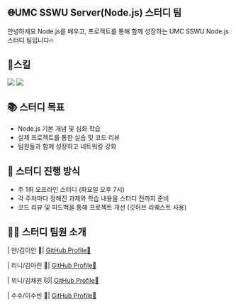 ## 🌐UMC SSWU Server(Node.js) 스터디 팀

안녕하세요 Node.js를 배우고, 프로젝트를 통해 함께 성장하는 UMC SSWU Node.js 스터디 팀입니다🔥


## 🌟스킬
<img src="https://img.shields.io/badge/Node.js-339933?style=flat-square&logo=Node.js&logoColor=white"/> <img src="https://img.shields.io/badge/MySQL-4479A1?style=flat-square&logo=MySQL&logoColor=white"/>



## 📚 스터디 목표

- Node.js 기본 개념 및 심화 학습
- 실제 프로젝트를 통한 실습 및 코드 리뷰
- 팀원들과 함께 성장하고 네트워킹 강화


## 🚀 스터디 진행 방식

- 주 1회 오프라인 스터디 (화요일 오후 7시)
- 각 주차마다 정해진 과제와 학습 내용을 스터디 전까지 준비
- 코드 리뷰 및 피드백을 통해 프로젝트 개선 (깃허브 리퀘스트 사용)


## 👨‍💻 스터디 팀원 소개
  
| 얀/김이안  🫥| [GitHub Profile🔗](https://github.com/2anizirong) 

| 리니/김아린 💫| [GitHub Profile🔗](https://github.com/alynn520) 

| 위니/김채원 🐱| [GitHub Profile🔗](https://github.com/username) 

| 수수/이수빈 🙈| [GitHub Profile🔗](https://github.com/soobin0910) 
